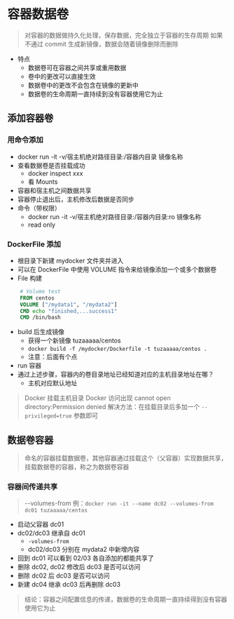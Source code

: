 # 容器数据卷
> 对容器的数据做持久化处理，保存数据，完全独立于容器的生存周期
> 如果不通过 commit 生成新镜像，数据会随着镜像删除而删除

- 特点
    - 数据卷可在容器之间共享或重用数据
    - 卷中的更改可以直接生效
    - 数据卷中的更改不会包含在镜像的更新中
    - 数据卷的生命周期一直持续到没有容器使用它为止

## 添加容器卷
### 用命令添加
- docker run -it -v/宿主机绝对路径目录:/容器内目录 镜像名称
- 查看数据卷是否挂载成功
    - docker inspect xxx 
    - 看 Mounts
- 容器和宿主机之间数据共享
- 容器停止退出后，主机修改后数据是否同步
- 命令（带权限）
    - docker run -it -v/宿主机绝对路径目录:/容器内目录:ro 镜像名称
    - read only

### DockerFile 添加
- 根目录下新建 mydocker 文件夹并进入
- 可以在 DockerFile 中使用 VOLUME 指令来给镜像添加一个或多个数据卷
- File 构建
```DockerFile
    # Volume test
    FROM centos
    VOLUME ["/mydata1", "/mydata2"]
    CMD echo "finished,...success1"
    CMD /bin/bash
```
- build 后生成镜像
  - 获得一个新镜像 tuzaaaaa/centos
  - `docker build -f /mydocker/Dockerfile -t tuzaaaaa/centos .`
  - 注意：后面有个点
- run 容器
- 通过上述步骤，容器内的卷目录地址已经知道对应的主机目录地址在哪？
    - 主机对应默认地址
> Docker 挂载主机目录 Docker 访问出现 cannot open directory:Permission denied
> 解决方法：在挂载目录后多加一个 `--privileged=true` 参数即可

## 数据卷容器
> 命名的容器挂载数据卷，其他容器通过挂载这个（父容器）实现数据共享，挂载数据卷的容器，称之为数据卷容器

### 容器间传递共享
> --volumes-from
> 例：`docker run -it --name dc02 --volumes-from dc01 tuzaaaaa/centos`
- 启动父容器 dc01
- dc02/dc03 继承自 dc01
  - `-volumes-from`
  - dc02/dc03 分别在 mydata2 中新增内容
- 回到 dc01 可以看到 02/03 各自添加的都能共享了
- 删除 dc02, dc02 修改后 dc03 是否可以访问
- 删除 dc02 后 dc03 是否可以访问
- 新建 dc04 继承 dc03 后再删除 dc03
> 结论：容器之间配置信息的传递，数据卷的生命周期一直持续得到没有容器使用它为止

